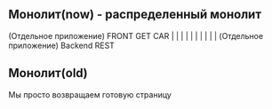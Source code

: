 


## Монолит(now) - распределенный монолит
(Отдельное приложение) FRONT
       GET CAR
|       |
|       |
|       |
|       |
|       |
(Отдельное приложение) Backend
REST


## Монолит(old)
Мы просто возвращаем готовую страницу